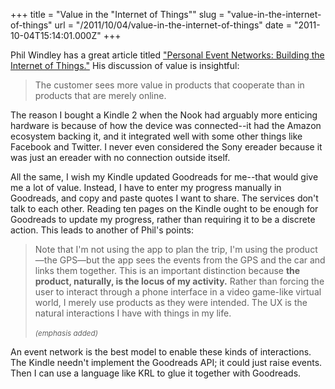 +++
title = "Value in the \"Internet of Things\""
slug = "value-in-the-internet-of-things"
url = "/2011/10/04/value-in-the-internet-of-things"
date = "2011-10-04T15:14:01.000Z"
+++

Phil Windley has a great article titled <a href="http://www.windley.com/archives/2011/10/personal_event_networks_building_the_internet_of_things.shtml">"Personal Event Networks: Building the Internet of Things."</a> His discussion of value is insightful:

<blockquote>The customer sees more value in products that cooperate than in products that are merely online.</blockquote>

The reason I bought a Kindle 2 when the Nook had arguably more enticing hardware is because of how the device was connected--it had the Amazon ecosystem backing it, and it integrated well with some other things like Facebook and Twitter. I never even considered the Sony ereader because it was just an ereader with no connection outside itself.

All the same, I wish my Kindle updated Goodreads for me--that would give me a lot of value. Instead, I have to enter my progress manually in Goodreads, and copy and paste quotes I want to share. The services don't talk to each other. Reading ten pages on the Kindle ought to be enough for Goodreads to update my progress, rather than requiring it to be a discrete action. This leads to another of Phil's points:

<blockquote>Note that I'm not using the app to plan the trip, I'm using the product—the GPS—but the app sees the events from the GPS and the car and links them together. This is an important distinction because <strong>the product, naturally, is the locus of my activity.</strong> Rather than forcing the user to interact through a phone interface in a video game-like virtual world, I merely use products as they were intended. The UX is the natural interactions I have with things in my life.<br /><br /><span style="font-size:smaller"><em>(emphasis added)</em></span></blockquote>

An event network is the best model to enable these kinds of interactions. The Kindle needn't implement the Goodreads API; it could just raise events. Then I can use a language like KRL to glue it together with Goodreads.
